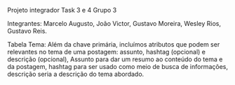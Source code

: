 Projeto integrador
Task 3 e 4 
Grupo 3

Integrantes: Marcelo Augusto, João Victor, Gustavo Moreira, Wesley Rios, Gustavo Reis. 

Tabela Tema: Além da chave primária, incluímos atributos que podem ser relevantes no tema de uma postagem: assunto, hashtag (opcional) e descrição (opcional), Assunto para dar um resumo ao conteúdo do tema e da postagem, hashtag para ser usado como meio de busca de informações, descrição seria a descrição do tema abordado.

